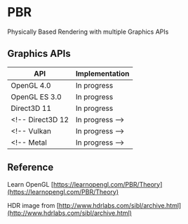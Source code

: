 # PBR

Physically Based Rendering with multiple Graphics APIs

## Graphics APIs

API           | Implementation
--------------|----------------------
OpenGL 4.0    | In progress
OpenGL ES 3.0 | In progress
Direct3D 11   | In progress
<!-- Direct3D 12 | In progress -->
<!-- Vulkan      | In progress -->
<!-- Metal       | In progress -->

## Reference

Learn OpenGL [https://learnopengl.com/PBR/Theory](https://learnopengl.com/PBR/Theory)

HDR image from [http://www.hdrlabs.com/sibl/archive.html](http://www.hdrlabs.com/sibl/archive.html)
